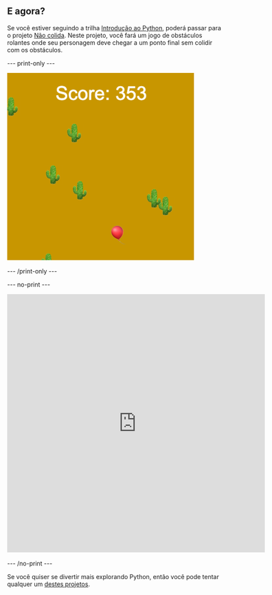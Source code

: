 ## E agora?

Se você estiver seguindo a trilha [Introdução ao Python](https://projects.raspberrypi.org/en/raspberrypi/python-intro), poderá passar para o projeto [Não colida](https://projects.raspberrypi.org/en/projects/dont-collide). Neste projeto, você fará um jogo de obstáculos rolantes onde seu personagem deve chegar a um ponto final sem colidir com os obstáculos.

--- print-only ---

![Um exemplo de criação do projeto não colida mostrando um balão flutuando em um deserto com cactos](images/dont-collide.png)

--- /print-only ---

--- no-print ---

<iframe src="https://editor.raspberrypi.org/en/embed/viewer/dont-pop-example" width="600" height="600" frameborder="0" marginwidth="0" marginheight="0" allowfullscreen>
</iframe>


--- /no-print ---

Se você quiser se divertir mais explorando Python, então você pode tentar qualquer um [destes projetos](https://projects.raspberrypi.org/en/projects?software%5B%5D=python).
